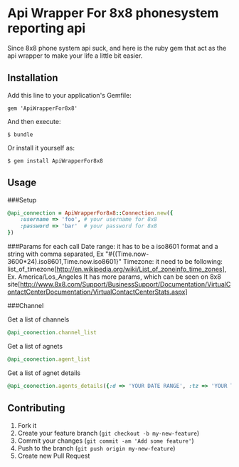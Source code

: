 # Api Wrapper For 8x8 phonesystem reporting api

Since 8x8 phone system api suck, and here is the ruby gem that act as the
api wrapper to make your life a little bit easier.

## Installation

Add this line to your application's Gemfile:

    gem 'ApiWrapperFor8x8'

And then execute:

    $ bundle

Or install it yourself as:

    $ gem install ApiWrapperFor8x8

## Usage

###Setup
```ruby
@api_connection = ApiWrapperFor8x8::Connection.new({
    :username => 'foo', # your username for 8x8
    :password => 'bar'  # your password for 8x8
})
```

###Params for each call
Date range: it has to be a iso8601 format and a string with comma separated, Ex "#{(Time.now-3600*24).iso8601,Time.now.iso8601}"
Timezone: it need to be following: list_of_timezone[http://en.wikipedia.org/wiki/List_of_zoneinfo_time_zones], Ex. America/Los_Angeles
It has more params, which can be seen on 8x8 site[http://www.8x8.com/Support/BusinessSupport/Documentation/VirtualContactCenterDocumentation/VirtualContactCenterStats.aspx]

###Channel

Get a list of channels
```ruby
@api_coonection.channel_list
```

Get a list of agnets
```ruby
@api_coonection.agent_list
```

Get a list of agnet details
```ruby
@api_coonection.agents_details({:d => 'YOUR DATE RANGE', :tz => 'YOUR TIMEZONE'}, {FILTER OPTIONS})
```


## Contributing

1. Fork it
2. Create your feature branch (`git checkout -b my-new-feature`)
3. Commit your changes (`git commit -am 'Add some feature'`)
4. Push to the branch (`git push origin my-new-feature`)
5. Create new Pull Request
